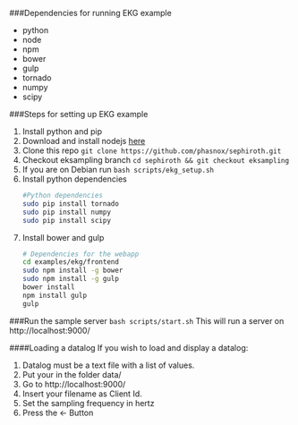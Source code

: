 ###Dependencies for running EKG example
 - python
 - node
 - npm
 - bower
 - gulp
 - tornado
 - numpy
 - scipy


###Steps for setting up EKG example
 1. Install python and pip
 2. Download and install nodejs [here](http://nodejs.org/download/)
 3. Clone this repo 
    `git clone https://github.com/phasnox/sephiroth.git`
 4. Checkout eksampling branch 
    `cd sephiroth && git checkout eksampling`
 5. If you are on Debian run 
    `bash scripts/ekg_setup.sh`
 6. Install python dependencies
     ```bash
     #Python dependencies
     sudo pip install tornado
     sudo pip install numpy
     sudo pip install scipy
     ```
 7. Install bower and gulp
     ```bash
     # Dependencies for the webapp
     cd examples/ekg/frontend
     sudo npm install -g bower
     sudo npm install -g gulp
     bower install
     npm install gulp
     gulp
     ```

###Run the sample server
 `bash scripts/start.sh`
This will run a server on http://localhost:9000/

####Loading a datalog
If you wish to load and display a datalog:
 1. Datalog must be a text file with a list of values.
 2. Put your in the folder data/
 3. Go to http://localhost:9000/
 4. Insert your filename as Client Id.
 5. Set the sampling frequency in hertz
 6. Press the <- Button
